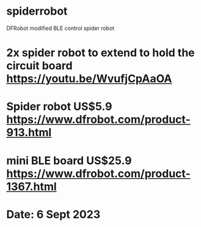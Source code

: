 # spiderrobot
DFRobot modified BLE control spider robot
# 2x spider robot to extend to hold the circuit board https://youtu.be/WvufjCpAaOA
# Spider robot US$5.9 https://www.dfrobot.com/product-913.html
# mini BLE board US$25.9 https://www.dfrobot.com/product-1367.html
# Date: 6 Sept 2023
#
#
